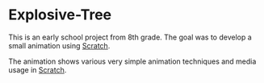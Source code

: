 # Explosive-Tree

This is an early school project from 8th grade. The goal was to develop a small animation using [Scratch](https://scratch.mit.edu/).

The animation shows various very simple animation techniques and media usage in [Scratch](https://scratch.mit.edu/).
